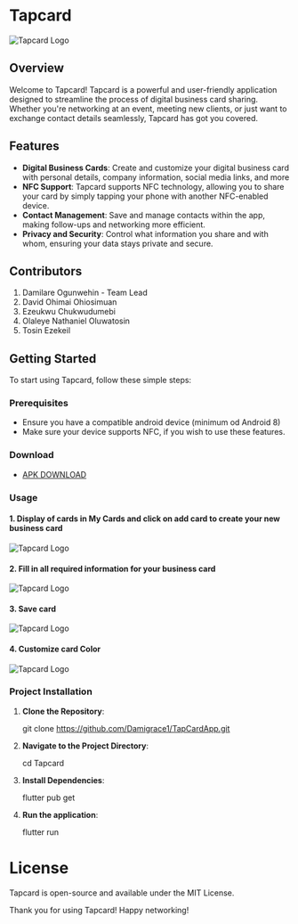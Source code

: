 # Tapcard

![Tapcard Logo](assets/images/app_logo.png)

## Overview

Welcome to Tapcard! Tapcard is a powerful and user-friendly application designed to streamline the process of digital business card sharing. Whether you're networking at an event, meeting new clients, or just want to exchange contact details seamlessly, Tapcard has got you covered.

## Features

- **Digital Business Cards**: Create and customize your digital business card with personal details, company information, social media links, and more
- **NFC Support**: Tapcard supports NFC technology, allowing you to share your card by simply tapping your phone with another NFC-enabled device.
- **Contact Management**: Save and manage contacts within the app, making follow-ups and networking more efficient.
- **Privacy and Security**: Control what information you share and with whom, ensuring your data stays private and secure.

## Contributors
1. Damilare Ogunwehin - Team Lead
2. David Ohimai Ohiosimuan
3. Ezeukwu Chukwudumebi
4. Olaleye Nathaniel Oluwatosin
5. Tosin Ezekeil

## Getting Started

To start using Tapcard, follow these simple steps:

### Prerequisites

- Ensure you have a compatible android device (minimum od Android 8)
- Make sure your device supports NFC, if you wish to use these features.

### Download
- [APK DOWNLOAD](https://drive.google.com/file/d/13TxF7Qsc1Du18hsoJyhIMYkEgU5ODG2Y/view?usp=drivesdk)

### Usage

#### 1. Display of cards in My Cards and click on add card to create your new business card
![Tapcard Logo](assets/images/screenshots/1.png)


#### 2. Fill in all required information for your business card
![Tapcard Logo](assets/images/screenshots/2.png)

#### 3. Save card
![Tapcard Logo](assets/images/screenshots/3.png)

#### 4.  Customize card Color
![Tapcard Logo](assets/images/screenshots/4.png)





### Project Installation

1. **Clone the Repository**:
   
   git clone https://github.com/Damigrace1/TapCardApp.git

2.  **Navigate to the Project Directory**:
    
    cd Tapcard

3. **Install Dependencies**:
  
    flutter pub get

4. **Run the application**:
   
    flutter run

# License

Tapcard is open-source and available under the MIT License.

Thank you for using Tapcard! Happy networking!